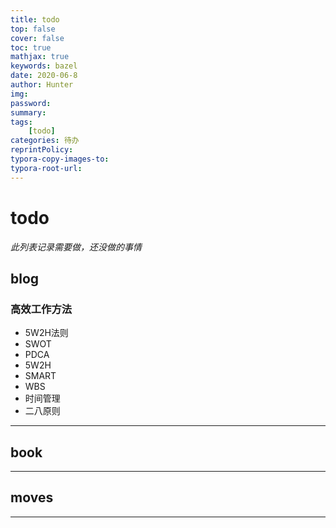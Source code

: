 ```yaml
---
title: todo
top: false
cover: false
toc: true
mathjax: true
keywords: bazel
date: 2020-06-8
author: Hunter
img:
password:
summary:
tags:
	[todo]
categories: 待办
reprintPolicy:
typora-copy-images-to: 
typora-root-url: 
---
```


# todo
*此列表记录需要做，还没做的事情*
## blog
### 高效工作方法
* 5W2H法则
* SWOT
* PDCA
* 5W2H
* SMART
* WBS
* 时间管理
* 二八原则
---
## book

---
## moves

---
